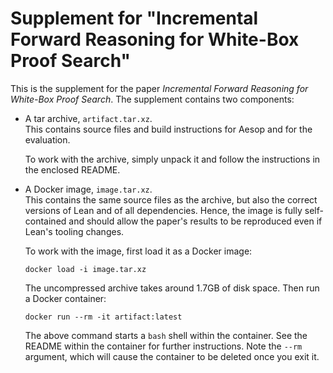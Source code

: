 # Supplement for "Incremental Forward Reasoning for White-Box Proof Search"

This is the supplement for the paper *Incremental Forward Reasoning for
White-Box Proof Search*. The supplement contains two components:

- A tar archive, `artifact.tar.xz`.  
  This contains source files and build instructions for Aesop and for the
  evaluation.

  To work with the archive, simply unpack it and follow the instructions in
  the enclosed README.

- A Docker image, `image.tar.xz`.  
  This contains the same source files as the archive, but also the correct
  versions of Lean and of all dependencies. Hence, the image is fully
  self-contained and should allow the paper's results to be reproduced even if
  Lean's tooling changes.

  To work with the image, first load it as a Docker image:

      docker load -i image.tar.xz

  The uncompressed archive takes around 1.7GB of disk space. Then run a Docker
  container:

      docker run --rm -it artifact:latest

  The above command starts a `bash` shell within the container. See the README
  within the container for further instructions. Note the `--rm` argument,
  which will cause the container to be deleted once you exit it.
